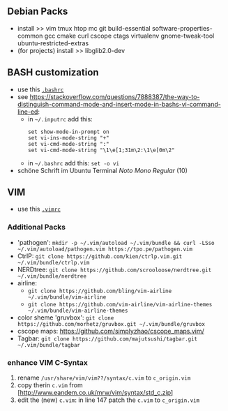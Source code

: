 ## Debian Packs
* install >> vim tmux htop mc git build-essential software-properties-common gcc cmake curl cscope ctags virtualenv gnome-tweak-tool ubuntu-restricted-extras
* (for projects) install >> libglib2.0-dev

## BASH customization
* use this [`.bashrc`](.bashrc)
* see https://stackoverflow.com/questions/7888387/the-way-to-distinguish-command-mode-and-insert-mode-in-bashs-vi-command-line-ed:
  * in `~/.inputrc` add this:
    ```
    set show-mode-in-prompt on
    set vi-ins-mode-string "+"
    set vi-cmd-mode-string ":"
    set vi-cmd-mode-string "\1\e[1;31m\2:\1\e[0m\2"
    ```
  * in `~/.bashrc` add this:
    ```set -o vi```
* schöne Schrift im Ubuntu Terminal _Noto Mono Regular_ (10)

## VIM
* use this [`.vimrc`](.vimrc)
### Additional Packs
* 'pathogen': 
      `mkdir -p ~/.vim/autoload ~/.vim/bundle && curl -LSso ~/.vim/autoload/pathogen.vim https://tpo.pe/pathogen.vim`
* CtrlP:
    `git clone https://github.com/kien/ctrlp.vim.git ~/.vim/bundle/ctrlp.vim`
* NERDtree: `git clone https://github.com/scrooloose/nerdtree.git ~/.vim/bundle/nerdtree`
* airline:
  * `git clone https://github.com/bling/vim-airline ~/.vim/bundle/vim-airline`
  * `git clone https://github.com/vim-airline/vim-airline-themes ~/.vim/bundle/vim-airline-themes`
* color sheme 'gruvbox': 
      `git clone https://github.com/morhetz/gruvbox.git ~/.vim/bundle/gruvbox`
* cscope maps: https://github.com/simplyzhao/cscope_maps.vim/
* Tagbar: `git clone https://github.com/majutsushi/tagbar.git ~/.vim/bundle/tagbar`

### enhance VIM C-Syntax
1) rename `/usr/share/vim/vim??/syntax/c.vim` to `c_origin.vim`
2) copy therin `c.vim` from [http://www.eandem.co.uk/mrw/vim/syntax/std_c.zip]
3) edit the (new) `c.vim`: in line 147 patch the `c.vim` to `c_origin.vim`
